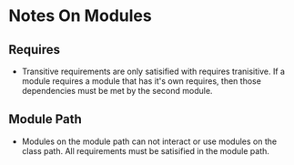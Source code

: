 # Notes On Modules 

## Requires 
- Transitive requirements are only satisified with requires tranisitive. If a module requires a module that has it's own requires, then those dependencies must be met by the second module. 

## Module Path
- Modules on the module path can not interact or use modules on the class path. All requirements must be satisified in the module path. 
